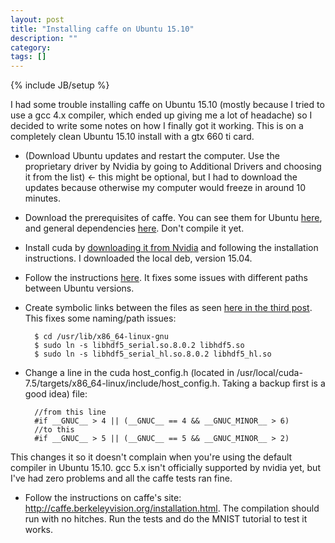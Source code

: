 ```yaml
---
layout: post
title: "Installing caffe on Ubuntu 15.10"
description: ""
category: 
tags: []
---
```

{% include JB/setup %}

I had some trouble installing caffe on Ubuntu 15.10 (mostly because I tried to use a gcc 4.x compiler, which ended up giving me a lot of headache) so I decided to write some notes on how I finally got it working. This is on a completely clean Ubuntu 15.10 install with a gtx 660 ti card.

- (Download Ubuntu updates and restart the computer. Use the proprietary driver by Nvidia by going to Additional Drivers and choosing it from the list) <- this might be optional, but I had to download the updates because otherwise my computer would freeze in around 10 minutes.

- Download the prerequisites of caffe. You can see them for Ubuntu [here](http://caffe.berkeleyvision.org/install_apt.html), and general dependencies [here](http://caffe.berkeleyvision.org/installation.html). Don't compile it yet.

- Install cuda by [downloading it from Nvidia](https://developer.nvidia.com/cuda-downloads) and following the installation instructions. I downloaded the local deb, version 15.04.

- Follow the instructions [here](https://github.com/BVLC/caffe/issues/2347). It fixes some issues with different paths between Ubuntu versions.

- Create symbolic links between the files as seen [here in the third post](https://github.com/NVIDIA/DIGITS/issues/156). This fixes some naming/path issues:


        $ cd /usr/lib/x86_64-linux-gnu
        $ sudo ln -s libhdf5_serial.so.8.0.2 libhdf5.so
        $ sudo ln -s libhdf5_serial_hl.so.8.0.2 libhdf5_hl.so

- Change a line in the cuda host_config.h (located in /usr/local/cuda-7.5/targets/x86_64-linux/include/host_config.h. Taking a backup first is a good idea) file:
        
        //from this line
        #if __GNUC__ > 4 || (__GNUC__ == 4 && __GNUC_MINOR__ > 6)
        //to this
        #if __GNUC__ > 5 || (__GNUC__ == 5 && __GNUC_MINOR__ > 2)

This changes it so it doesn't complain when you're using the default compiler in Ubuntu 15.10. gcc 5.x isn't officially supported by nvidia yet, but I've had zero problems and all the caffe tests ran fine.

- Follow the instructions on caffe's site: http://caffe.berkeleyvision.org/installation.html. The compilation should run with no hitches. Run the tests and do the MNIST tutorial to test it works.